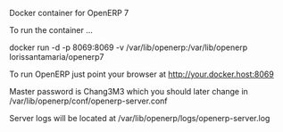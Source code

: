 Docker container for OpenERP 7

To run the container ...

docker run -d -p 8069:8069 -v /var/lib/openerp:/var/lib/openerp lorissantamaria/openerp7

To run OpenERP just point your browser at http://your.docker.host:8069

Master password is Chang3M3 which you should later change in 
/var/lib/openerp/conf/openerp-server.conf

Server logs will be located at /var/lib/openerp/logs/openerp-server.log
